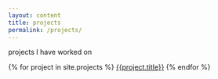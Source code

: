 ```yaml
---
layout: content
title: projects
permalink: /projects/
---
```


projects I have worked on

{% for project in site.projects %}
[{{project.title}}]({{project.url}})
{% endfor %}

